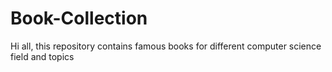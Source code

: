 # Book-Collection

Hi all, this repository contains famous books for different computer science field and topics